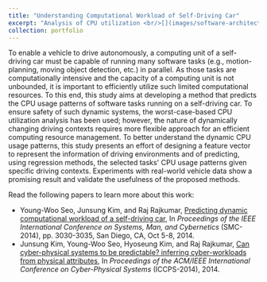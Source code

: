 ```yaml
---
title: "Understanding Computational Workload of Self-Driving Car"
excerpt: "Analysis of CPU utilization <br/>[](images/software-architecture.jpg)"
collection: portfolio
---
```


To enable a vehicle to drive autonomously, a computing unit of a self-driving car must be capable of running many software tasks (e.g., motion-planning, moving object detection, etc.) in parallel. As those tasks are computationally intensive and the capacity of a computing unit is not unbounded, it is important to efficiently utilize such limited computational resources. To this end, this study aims at developing a method that predicts the CPU usage patterns of software tasks running on a self-driving car. To ensure safety of such dynamic systems, the worst-case-based CPU utilization analysis has been used; however, the nature of dynamically changing driving contexts requires more flexible approach for an efficient computing resource management. To better understand the dynamic CPU usage patterns, this study presents an effort of designing a feature vector to represent the information of driving environments and of predicting, using regression methods, the selected tasks' CPU usage patterns given specific driving contexts. Experiments with real-world vehicle data show a promising result and validate the usefulness of the proposed methods.

Read the following papers to learn more about this work:
* Young-Woo Seo, Junsung Kim, and Raj Rajkumar, [Predicting dynamic computational workload of a self-driving car](https://ieeexplore.ieee.org/document/6974391/), In *Proceedings of the IEEE International Conference on Systems, Man, and Cybernetics* (SMC-2014), pp. 3030-3035, San Diego, CA, Oct 5-8, 2014.
* Junsung Kim, Young-Woo Seo, Hyoseung Kim, and Raj Rajkumar, [Can cyber-physical systems to be predictable? inferring cyber-workloads from physical attributes](https://ieeexplore.ieee.org/document/6843732/), In *Proceedings of the ACM/IEEE International Conference on Cyber-Physical Systems* (ICCPS-2014), 2014. 
